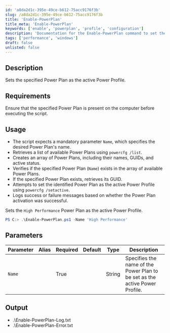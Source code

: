 ```yaml
---
id: 'a8da2d1c-395e-49ce-b612-75acc9176f3b'
slug: /a8da2d1c-395e-49ce-b612-75acc9176f3b
title: 'Enable-PowerPlan'
title_meta: 'Enable-PowerPlan'
keywords: ['enable', 'powerplan', 'profile', 'configuration']
description: 'Documentation for the Enable-PowerPlan command to set the specified Power Plan as the active Power Profile.'
tags: ['performance', 'windows']
draft: false
unlisted: false
---
```


## Description

Sets the specified Power Plan as the active Power Profile.

## Requirements

Ensure that the specified Power Plan is present on the computer before executing the script.

## Usage

- The script expects a mandatory parameter `Name`, which specifies the desired Power Plan's name.
- Retrieves a list of available Power Plans using `powercfg /list`.
- Creates an array of Power Plans, including their names, GUIDs, and active status.
- Verifies if the specified Power Plan (`Name`) exists in the array of available Power Plans.
- If the specified Power Plan exists, retrieves its GUID.
- Attempts to set the identified Power Plan as the active Power Profile using `powercfg /setactive`.
- Logs success or failure messages based on whether the Power Plan activation was successful.

Sets the `High Performance` Power Plan as the active Power Profile.

```powershell
PS C:> .\Enable-PowerPlan.ps1 -Name 'High Performance'
```

## Parameters

| Parameter         | Alias | Required  | Default   | Type      | Description                                                                |
| ----------------- | ----- | --------- | --------- | --------- | -------------------------------------------------------------------------- |
| `Name`            |       | True      |           | String    | Specifies the name of the Power Plan to be set as the active Power Profile. |

## Output

- .\\Enable-PowerPlan-Log.txt
- .\\Enable-PowerPlan-Error.txt


